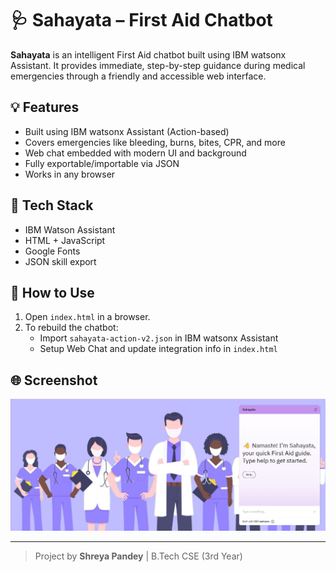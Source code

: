# 🩺 Sahayata – First Aid Chatbot

**Sahayata** is an intelligent First Aid chatbot built using IBM watsonx Assistant. It provides immediate, step-by-step guidance during medical emergencies through a friendly and accessible web interface.

## 💡 Features

- Built using IBM watsonx Assistant (Action-based)
- Covers emergencies like bleeding, burns, bites, CPR, and more
- Web chat embedded with modern UI and background
- Fully exportable/importable via JSON
- Works in any browser

## 🧠 Tech Stack

- IBM Watson Assistant
- HTML + JavaScript
- Google Fonts
- JSON skill export

## 🔧 How to Use

1. Open `index.html` in a browser.
2. To rebuild the chatbot:
   - Import `sahayata-action-v2.json` in IBM watsonx Assistant
   - Setup Web Chat and update integration info in `index.html`

## 🌐 Screenshot

![Screenshot](./images/sahayata_web_front.png)

---

> Project by **Shreya Pandey** | B.Tech CSE (3rd Year) 
